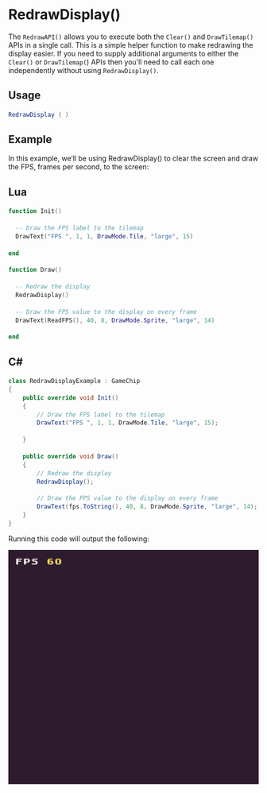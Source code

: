 # RedrawDisplay()

The `RedrawAPI()` allows you to execute both the `Clear()` and `DrawTilemap()` APIs in a single call. This is a simple helper function to make redrawing the display easier. If you need to supply additional arguments to either the `Clear()` or `DrawTilemap(`) APIs then you’ll need to call each one independently without using `RedrawDisplay()`.

## Usage

```csharp
RedrawDisplay ( )
```

## Example

In this example, we’ll be using RedrawDisplay() to clear the screen and draw the FPS, frames per second, to the screen:



## Lua

```lua
function Init()

  -- Draw the FPS label to the tilemap
  DrawText("FPS ", 1, 1, DrawMode.Tile, "large", 15)

end

function Draw()

  -- Redraw the display
  RedrawDisplay()

  -- Draw the FPS value to the display on every frame
  DrawText(ReadFPS(), 40, 8, DrawMode.Sprite, "large", 14)

end
```



## C#

```csharp
class RedrawDisplayExample : GameChip
{
    public override void Init()
    {
        // Draw the FPS label to the tilemap
        DrawText("FPS ", 1, 1, DrawMode.Tile, "large", 15);

    }

    public override void Draw()
    {
        // Redraw the display
        RedrawDisplay();

        // Draw the FPS value to the display on every frame
        DrawText(fps.ToString(), 40, 8, DrawMode.Sprite, "large", 14);
    }
}
```



Running this code will output the following:

![image alt text](images/RedrawDisplayOutput_image_0.png)


